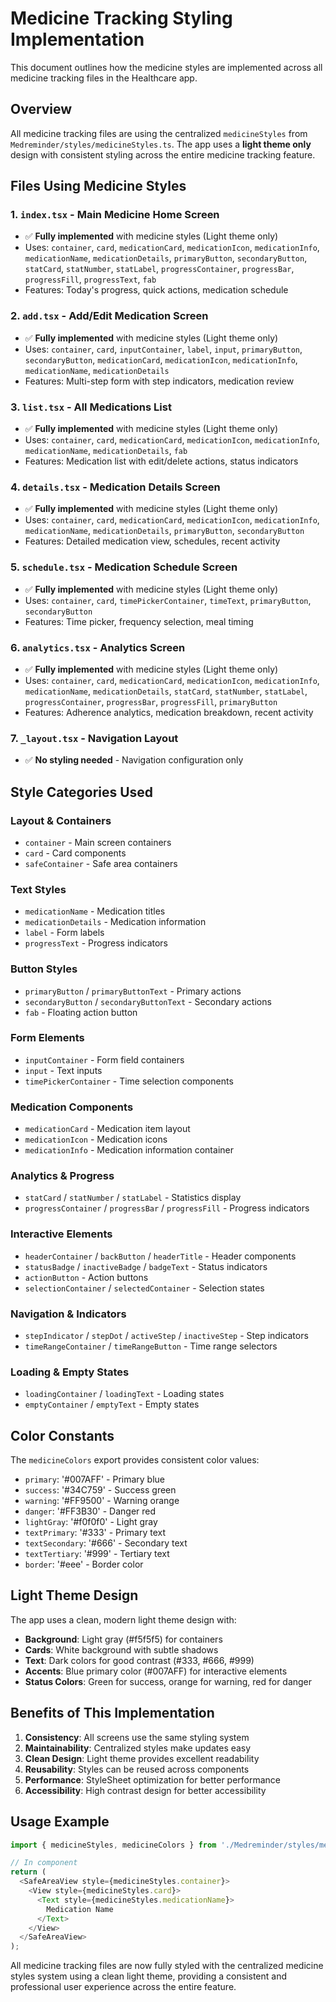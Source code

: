 # Medicine Tracking Styling Implementation

This document outlines how the medicine styles are implemented across all medicine tracking files in the Healthcare app.

## Overview

All medicine tracking files are using the centralized `medicineStyles` from `Medreminder/styles/medicineStyles.ts`. The app uses a **light theme only** design with consistent styling across the entire medicine tracking feature.

## Files Using Medicine Styles

### 1. `index.tsx` - Main Medicine Home Screen
- ✅ **Fully implemented** with medicine styles (Light theme only)
- Uses: `container`, `card`, `medicationCard`, `medicationIcon`, `medicationInfo`, `medicationName`, `medicationDetails`, `primaryButton`, `secondaryButton`, `statCard`, `statNumber`, `statLabel`, `progressContainer`, `progressBar`, `progressFill`, `progressText`, `fab`
- Features: Today's progress, quick actions, medication schedule

### 2. `add.tsx` - Add/Edit Medication Screen
- ✅ **Fully implemented** with medicine styles (Light theme only)
- Uses: `container`, `card`, `inputContainer`, `label`, `input`, `primaryButton`, `secondaryButton`, `medicationCard`, `medicationIcon`, `medicationInfo`, `medicationName`, `medicationDetails`
- Features: Multi-step form with step indicators, medication review

### 3. `list.tsx` - All Medications List
- ✅ **Fully implemented** with medicine styles (Light theme only)
- Uses: `container`, `card`, `medicationCard`, `medicationIcon`, `medicationInfo`, `medicationName`, `medicationDetails`, `fab`
- Features: Medication list with edit/delete actions, status indicators

### 4. `details.tsx` - Medication Details Screen
- ✅ **Fully implemented** with medicine styles (Light theme only)
- Uses: `container`, `card`, `medicationCard`, `medicationIcon`, `medicationInfo`, `medicationName`, `medicationDetails`, `primaryButton`, `secondaryButton`
- Features: Detailed medication view, schedules, recent activity

### 5. `schedule.tsx` - Medication Schedule Screen
- ✅ **Fully implemented** with medicine styles (Light theme only)
- Uses: `container`, `card`, `timePickerContainer`, `timeText`, `primaryButton`, `secondaryButton`
- Features: Time picker, frequency selection, meal timing

### 6. `analytics.tsx` - Analytics Screen
- ✅ **Fully implemented** with medicine styles (Light theme only)
- Uses: `container`, `card`, `medicationCard`, `medicationIcon`, `medicationInfo`, `medicationName`, `medicationDetails`, `statCard`, `statNumber`, `statLabel`, `progressContainer`, `progressBar`, `progressFill`, `primaryButton`
- Features: Adherence analytics, medication breakdown, recent activity

### 7. `_layout.tsx` - Navigation Layout
- ✅ **No styling needed** - Navigation configuration only

## Style Categories Used

### Layout & Containers
- `container` - Main screen containers
- `card` - Card components
- `safeContainer` - Safe area containers

### Text Styles
- `medicationName` - Medication titles
- `medicationDetails` - Medication information
- `label` - Form labels
- `progressText` - Progress indicators

### Button Styles
- `primaryButton` / `primaryButtonText` - Primary actions
- `secondaryButton` / `secondaryButtonText` - Secondary actions
- `fab` - Floating action button

### Form Elements
- `inputContainer` - Form field containers
- `input` - Text inputs
- `timePickerContainer` - Time selection components

### Medication Components
- `medicationCard` - Medication item layout
- `medicationIcon` - Medication icons
- `medicationInfo` - Medication information container

### Analytics & Progress
- `statCard` / `statNumber` / `statLabel` - Statistics display
- `progressContainer` / `progressBar` / `progressFill` - Progress indicators

### Interactive Elements
- `headerContainer` / `backButton` / `headerTitle` - Header components
- `statusBadge` / `inactiveBadge` / `badgeText` - Status indicators
- `actionButton` - Action buttons
- `selectionContainer` / `selectedContainer` - Selection states

### Navigation & Indicators
- `stepIndicator` / `stepDot` / `activeStep` / `inactiveStep` - Step indicators
- `timeRangeContainer` / `timeRangeButton` - Time range selectors

### Loading & Empty States
- `loadingContainer` / `loadingText` - Loading states
- `emptyContainer` / `emptyText` - Empty states

## Color Constants

The `medicineColors` export provides consistent color values:
- `primary`: '#007AFF' - Primary blue
- `success`: '#34C759' - Success green
- `warning`: '#FF9500' - Warning orange
- `danger`: '#FF3B30' - Danger red
- `lightGray`: '#f0f0f0' - Light gray
- `textPrimary`: '#333' - Primary text
- `textSecondary`: '#666' - Secondary text
- `textTertiary`: '#999' - Tertiary text
- `border`: '#eee' - Border color

## Light Theme Design

The app uses a clean, modern light theme design with:
- **Background**: Light gray (#f5f5f5) for containers
- **Cards**: White background with subtle shadows
- **Text**: Dark colors for good contrast (#333, #666, #999)
- **Accents**: Blue primary color (#007AFF) for interactive elements
- **Status Colors**: Green for success, orange for warning, red for danger

## Benefits of This Implementation

1. **Consistency**: All screens use the same styling system
2. **Maintainability**: Centralized styles make updates easy
3. **Clean Design**: Light theme provides excellent readability
4. **Reusability**: Styles can be reused across components
5. **Performance**: StyleSheet optimization for better performance
6. **Accessibility**: High contrast design for better accessibility

## Usage Example

```typescript
import { medicineStyles, medicineColors } from './Medreminder/styles/medicineStyles';

// In component
return (
  <SafeAreaView style={medicineStyles.container}>
    <View style={medicineStyles.card}>
      <Text style={medicineStyles.medicationName}>
        Medication Name
      </Text>
    </View>
  </SafeAreaView>
);
```

All medicine tracking files are now fully styled with the centralized medicine styles system using a clean light theme, providing a consistent and professional user experience across the entire feature. 